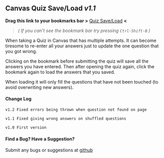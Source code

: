 ## Canvas Quiz Save/Load _v1.1_

**Drag this link to your bookmarks bar >** <a href="<%= load('quizsaver','https://benjameep.tech/bookmarklets/dist/quizsaver.js') %>">Quiz Save/Load</a> **<**

> *( If you can't see the bookmark bar try pressing `Ctrl-Shift-B` )* 

When taking a Quiz in Canvas that has multiple attempts. It can become tiresome to re-enter all your answers just to update the one question that you got wrong. 

Clicking on the bookmark before submitting the quiz will save all the answers you have entered. Then after opening the quiz again, click the bookmark again to load the answers that you saved.

When loading it will only fill the questions that have not been touched (to avoid overwriting new answers).

#### Change Log
```
v1.2 Fixed errors being thrown when question not found on page

v1.1 Fixed giving wrong answers on shuffled questions

v1.0 First version
```

#### Find a Bug?  Have a Suggestion?
Submit any bugs or suggestions at [github](https://github.com/benjameep/bookmarklets/issues)